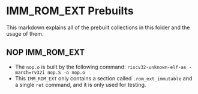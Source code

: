 # IMM_ROM_EXT Prebuilts

This markdown explains all of the prebuilt collections in this folder and the
usage of them.

## NOP IMM_ROM_EXT

* The `nop.o` is built by the following command:
  `riscv32-unknown-elf-as -march=rv32i nop.S -o nop.o`
* This `IMM_ROM_EXT` only contains a section called `.rom_ext_immutable` and a
  single `ret` command, and it is only used for testing.
